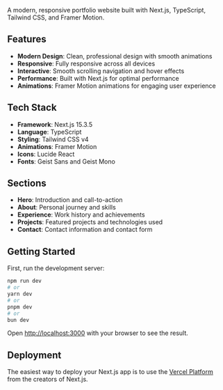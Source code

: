 A modern, responsive portfolio website built with Next.js, TypeScript, Tailwind CSS, and Framer Motion.

## Features

- **Modern Design**: Clean, professional design with smooth animations
- **Responsive**: Fully responsive across all devices
- **Interactive**: Smooth scrolling navigation and hover effects
- **Performance**: Built with Next.js for optimal performance
- **Animations**: Framer Motion animations for engaging user experience

## Tech Stack

- **Framework**: Next.js 15.3.5
- **Language**: TypeScript
- **Styling**: Tailwind CSS v4
- **Animations**: Framer Motion
- **Icons**: Lucide React
- **Fonts**: Geist Sans and Geist Mono

## Sections

- **Hero**: Introduction and call-to-action
- **About**: Personal journey and skills
- **Experience**: Work history and achievements
- **Projects**: Featured projects and technologies used
- **Contact**: Contact information and contact form

## Getting Started

First, run the development server:

```bash
npm run dev
# or
yarn dev
# or
pnpm dev
# or
bun dev
```

Open [http://localhost:3000](http://localhost:3000) with your browser to see the result.

## Deployment

The easiest way to deploy your Next.js app is to use the [Vercel Platform](https://vercel.com/new?utm_medium=default-template&filter=next.js&utm_source=create-next-app&utm_campaign=create-next-app-readme) from the creators of Next.js.